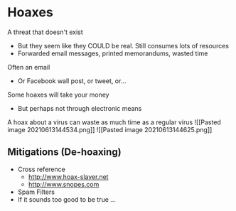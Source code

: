 # Hoaxes
A threat that doesn't exist
-	But they seem like they COULD be real. Still consumes lots of resources
-	Forwarded email messages, printed memorandums, wasted time

Often an email
-	Or Facebook wall post, or tweet, or...

Some hoaxes will take your money
-	But perhaps not through electronic means

A hoax about a virus can waste as much time as a regular virus
![[Pasted image 20210613144534.png]]
![[Pasted image 20210613144625.png]]

## Mitigations (De-hoaxing)
- Cross reference
	- http://www.hoax-slayer.net
	- http://www.snopes.com
- Spam Filters
- If it sounds too good to be true ...